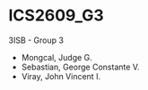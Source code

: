 # ICS2609_G3
 3ISB - Group 3 

 * Mongcal, Judge G.
 * Sebastian, George Constante V.
 * Viray, John Vincent I.
   
